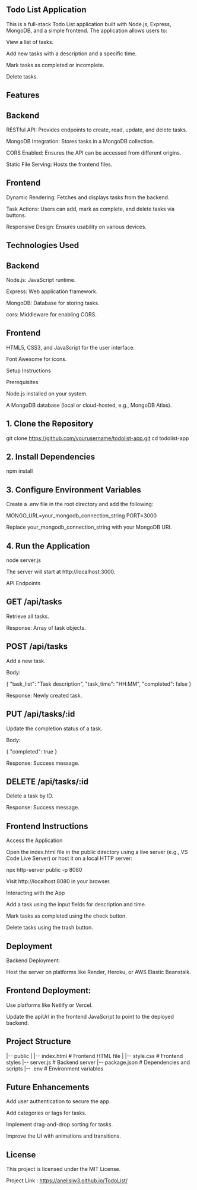 ## Todo List Application

This is a full-stack Todo List application built with Node.js, Express, MongoDB, and a simple frontend. The application allows users to:

View a list of tasks.

Add new tasks with a description and a specific time.

Mark tasks as completed or incomplete.

Delete tasks.

## Features

## Backend

RESTful API: Provides endpoints to create, read, update, and delete tasks.

MongoDB Integration: Stores tasks in a MongoDB collection.

CORS Enabled: Ensures the API can be accessed from different origins.

Static File Serving: Hosts the frontend files.

## Frontend

Dynamic Rendering: Fetches and displays tasks from the backend.

Task Actions: Users can add, mark as complete, and delete tasks via buttons.

Responsive Design: Ensures usability on various devices.

## Technologies Used

## Backend

Node.js: JavaScript runtime.

Express: Web application framework.

MongoDB: Database for storing tasks.

cors: Middleware for enabling CORS.

## Frontend

HTML5, CSS3, and JavaScript for the user interface.

Font Awesome for icons.

Setup Instructions

Prerequisites

Node.js installed on your system.

A MongoDB database (local or cloud-hosted, e.g., MongoDB Atlas).

## 1. Clone the Repository

git clone https://github.com/yourusername/todolist-app.git
cd todolist-app

## 2. Install Dependencies

npm install

## 3. Configure Environment Variables

Create a .env file in the root directory and add the following:

MONGO_URL=your_mongodb_connection_string
PORT=3000

Replace your_mongodb_connection_string with your MongoDB URI.

## 4. Run the Application

node server.js

The server will start at http://localhost:3000.

API Endpoints

## GET /api/tasks

Retrieve all tasks.

Response: Array of task objects.

## POST /api/tasks

Add a new task.

Body:

{
  "task_list": "Task description",
  "task_time": "HH:MM",
  "completed": false
}

Response: Newly created task.

## PUT /api/tasks/:id

Update the completion status of a task.

Body:

{
  "completed": true
}

Response: Success message.

## DELETE /api/tasks/:id

Delete a task by ID.

Response: Success message.

## Frontend Instructions

Access the Application

Open the index.html file in the public directory using a live server (e.g., VS Code Live Server) or host it on a local HTTP server:

npx http-server public -p 8080

Visit http://localhost:8080 in your browser.

Interacting with the App

Add a task using the input fields for description and time.

Mark tasks as completed using the check button.

Delete tasks using the trash button.

## Deployment

Backend Deployment:

Host the server on platforms like Render, Heroku, or AWS Elastic Beanstalk.

## Frontend Deployment:

Use platforms like Netlify or Vercel.

Update the apiUrl in the frontend JavaScript to point to the deployed backend.

## Project Structure

|-- public
|   |-- index.html       # Frontend HTML file
|   |-- style.css        # Frontend styles
|-- server.js            # Backend server
|-- package.json         # Dependencies and scripts
|-- .env                 # Environment variables

## Future Enhancements

Add user authentication to secure the app.

Add categories or tags for tasks.

Implement drag-and-drop sorting for tasks.

Improve the UI with animations and transitions.

## License

This project is licensed under the MIT License.

Project Link : https://anelisiw3.github.io/TodoList/

